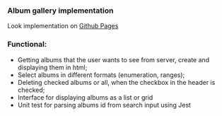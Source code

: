 ### Album gallery implementation
Look implementation on [Github Pages](https://boikoyv.github.io/albums-list/)

### Functional:
- Getting albums that the user wants to see from server, create and displaying them in html;
- Select albums in different formats (enumeration, ranges);
- Deleting checked albums or all, when the checkbox in the header is checked;
- Interface for displaying albums as a list or grid
- Unit test for parsing albums id from search input using Jest

